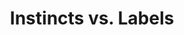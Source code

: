 ---
title: Instincts vs. Labels
excerpt: What's the difference and who cares
deprecated: false
hidden: true
metadata:
  title: ''
  description: ''
  robots: noindex
next:
  description: ''
---